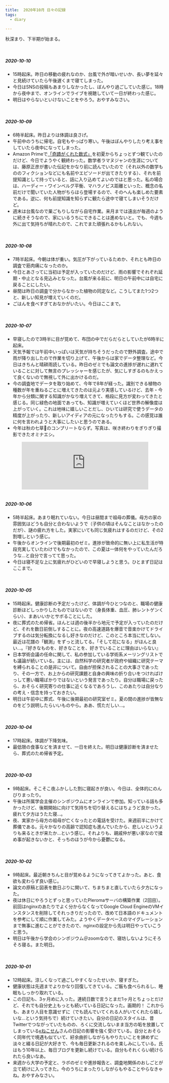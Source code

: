 ```yaml
---
title:  2020年10月 日々の記録
tags:
  - diary

---
```


秋深まり、下半期が始まる。

<!--more-->
<br>

##### 2020-10-10

- 15時起床。昨日の移動の疲れなのか、台風で外が暗いせいか、長い夢を延々と見続けていたら午後遅くまで寝てしまった。
- 今日はSNSの投稿もあまりしなかったし、ぼんやり過ごしていた感じ。18時から夜中まで、オンラインでライブを視聴していて一日が終わった感じ。
- 明日はやらないといけないことをやろう。おやすみなさい。

<br>

##### 2020-10-09

- 6時半起床。昨日よりは体調は良さげ。
- 午前中のうちに帰宅。自宅もやっぱり寒い。午後はぼんやりしたり考え事をしていたら夜中になってしまった。
- Amazon Primeで[「奇蹟がくれた数式」](https://www.amazon.co.jp/gp/video/detail/B06XK1LQC1/ref=atv_dp_share_cu_r)を初夏からちょっとずつ観ていたのだけど、今日でようやく観終わった。数学者ラマヌジャンの生涯については、藤原正彦が書いた伝記をかなり前に読んでいたので（それ以外の数学もののフィクションなどにも名前やエピソードが出てきたりする）、それを前提知識として持っていると、話に入り込めてよいのではと思った。私の場合は、ハーディー・ワインベルグ平衡、マハラノビス距離といった、概念の名前だけで聞いていた人物がちらほら登場するので、そのへんも楽しめた要素である。逆に、何も前提知識を知らずに観たら途中で寝てしまいそうだけど。
- 週末は台風なので巣ごもりしながら自宅作業。来月までは遠出が毎週のように続きそうなので、家にいるうちにできることは進めないと。でも、今週も外に出て気持ちが晴れたので、これでまた頑張れるかもしれない。

<br>

##### 2020-10-08

- 7時半起床。今朝は体が重い。気圧が下がっているためか、それとも昨日の調査で筋肉痛になったのか。
- 今日とあさってに当初は予定が入っていたのだけど、雨の影響でそれぞれ延期・中止となる見込みとなった。台風が来る前に、明日の午前中には自宅に戻ることにしたい。
- 昼間は昨日の調査で分からなかった植物の同定など。こうしてまた1つ2つと、新しい知見が増えていくのだ。
- ごはんを食べすぎておなかがいたい。今日はここまで。

<br>

##### 2020-10-07

- 早寝したので3時半に目が覚めて、布団の中でだらだらとしていたが6時半に起床。
- 天気予報では午前中いっぱいは天気が持ちそうだったので野外調査。途中で雨が降り出したので作業を切り上げて、午後からは家でデータ整理など。今日はきちんと晴耕雨読している。昨日のゼミでも論文の進捗が遅れに遅れていることに対して無言のプレッシャーを感じたが、気にしすぎるのもかえって良くないので無視して外に出かけるのだ。
- 今の調査地でデータを取り始めて、今年で8年が経った。識別できる植物の種数が年を重ねるごとに増えてきたのは元より実感しているけど、去年・今年から分類に関する知識がかなり増えてきて、格段に見方が変わってきたと感じる。同じ緑色の地面であっても、知識が増えていくほど世界の解像度は上がっていく。これは地味に嬉しいことだし、ひいては研究で使うデータの精度が上がったり、新しいアイディアの元になったりもする。この感覚は誰に何を言われようと大事にしたいと思うのである。
- 今年は秋の七草のコンプリートならず。写真は、咲き終わりをぎりぎり撮影できたオミナエシ。

<div align="center">
<iframe src="https://pixelfed.tokyo/p/hakobe/219307694195085312/embed?caption=true&likes=false&layout=full" class="pixelfed__embed" style="max-width: 100%; border: 0" width="400" allowfullscreen="allowfullscreen"></iframe><script async defer src="https://pixelfed.tokyo/embed.js"></script>
</div>

<br>

##### 2020-10-06

- 5時半起床。あまり眠れていない。今日は昼間まで祖母の葬儀。母方の家の雰囲気はどうも自分と合わないようで（子供の頃はそんなことはなかったのだが）、謎の疲れ方をした。実家にいても同じ気疲れはするのだけど、その2割増しという感じ。
- 午後からオンラインで後期最初のゼミ。進捗が致命的に無い上に私生活が特段充実していたわけでもなかったので、この夏は一体何をやっていたんだろうな…と自分で言ってて思った。
- 今日は寝不足な上に気疲れがひどいので早寝しようと思う。ひとまず日記はここまで。

<br>

##### 2020-10-05

- 15時起床。健康診断の予定だったけど、体調が今ひとつなのと、職場の健康診断ほどしっかりしたものではないので（身長体重、血圧、肺レントゲンくらい）、まあいいかとサボることにした。
- 夜に葬式のため帰省。ほんとは週の後半から地元で予定が入っていたのだけど、それを数日前倒しすることに。夜の高速道路を爆音で音楽かけてドライブするのは気分転換になるし好きなのだけど、このところ本当に忙しない。最近は花譜の「観測」をずっと流してる。「そして花になる」がほんと良い…。『好きなものを、好きなことを、好きでいることに理由はいらない』
- 日本学術会議の任命に関して、私の参加している学術系メーリングリストでも議論が続いている。主には、自然科学の研究者が政府や組織に研究テーマを縛られることの是非について。自由が担保されることの大事さであったり、その一方で、お上からの研究課題と自身の興味の折り合いをつければけっして悪い職場ばかりではないという発言であったり。自分は職場に戻ったら、おそらく研究寄りの仕事に近くなるであろうし、このあたりは自分なりの考え・信念を持っておきたい。
- 明日は午前中に葬式、午後に後期最初の研究室ゼミ。夏の間の進捗が皆無なのをどう説明したらいいものやら。ああ、慌ただしい…。

<br>

##### 2020-10-04

- 17時起床。体調が下降気味。
- 最低限の食事などを済ませて、一日を終えた。明日は健康診断を済ませたら、葬式のため帰省予定。

<br>

##### 2020-10-03

- 9時起床。そこそこ夜ふかしした割に寝起きが良い。今日は、全体的にのんびりまったり。
- 午後は所属学会主催のシンポジウムにオンラインで参加。知っている話も多かったけど、後期開始に向けて気持ちを切り替えるにはちょうど良かった。疲れて夕方はうたた寝…。
- 夜、実家から母方の祖母が亡くなったとの電話を受けた。来週前半にかけて葬儀である。元々かなりの高齢で認知症も進んでいたから、悲しいというよりも来るときが来たか…という感じ。それよりも、親戚仲が悪い家なので揉め事が起きないかと、そっちのほうが今から憂鬱になる。

<br>

##### 2020-10-02

- 9時起床。最近朝きちんと目が覚めるようになってきてよかった。あと、食欲も変わらず良い感じ。
- 論文の原稿と図表を数日ぶりに開いて、ちまちまと直していたら夕方になった。
- 夜は休日にやろうとずっと思っていたPleromaサーバの構築作業（2回目）。前回はnginxのあたりでよく分からなくなってGoogle Cloud EngineのVMインスタンスを削除してそれっきりだったので、改めて日本語のドキュメントを参考にして順に作業してみた。ようやくデータベースのマイグレーションまで無事に進むことができたので、nginxの設定から先は明日やっていこうと思う。
- 明日は午後から学会のシンポジウム＠zoomなので、寝坊しないようにそろそろ寝る。また明日。

<br>

##### 2020-10-01

- 12時起床。涼しくなって過ごしやすくなったせいか、寝すぎた。
- 健康状態は先週までよりかなり回復してきている。ご飯も食べられるし、睡眠もしっかり取れている。
- この日記も、3ヶ月めに入った。連続日数で言うとまだ1ヶ月とちょっとだけど、それでも自分史上もっとも続いている日記になった。画期的！ これからも、あまり人目を意識せずに（でも読んでいてくれる人がいてくれたら嬉しいな…という気持ちで）続けていきたい。自分の日記のスタイルは、昔Twitterでつながっていたものの、ろくに交流しないまま当方の垢を放置してしまっている[κねこせん](https://twitter.com/necocen)さんの日記の影響を強く受けている。自分とおそらく同年代で境遇も似ていて、紆余曲折しながらもやりたいことを諦めずに淡々と綴る日記が大好きで、今も毎日更新されるのを楽しみにしている。氏はもう10年以上、毎日ブログを更新し続けている。自分もそれくらい続けられたら良いなあ。
- 来週から大学の予定と、ラボのゼミや進捗報告と、調査地関係のおしごとが立て続けに入ってきた。今のうちにまったりしながらもやることやらなきゃね。おやすみなさい。
